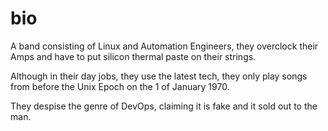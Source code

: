 # bio


A band consisting of Linux and Automation Engineers, they overclock their Amps and have to put silicon thermal paste on their strings.


Although in their day jobs, they use the latest tech, they only play songs from before the Unix Epoch on the 1 of January 1970.


They despise the genre of DevOps, claiming it is fake and it sold out to the man.

